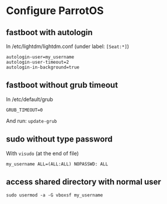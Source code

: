 # Configure ParrotOS

## fastboot with autologin

In /etc/lightdm/lightdm.conf (under label: `[Seat:*]`)
```
autologin-user=my_username                                                   
autologin-user-timeout=2                                                 
autologin-in-background=true
```

## fastboot without grub timeout

In /etc/default/grub
```
GRUB_TIMEOUT=0
```
And run: `update-grub`

## sudo without type password

With `visudo` (at the end of file)
```
my_username ALL=(ALL:ALL) NOPASSWD: ALL
```

## access shared directory with normal user

`sudo usermod -a -G vboxsf my_username`
